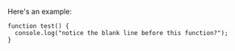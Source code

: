 Here's an example:

```
function test() {
  console.log("notice the blank line before this function?");
}
```
